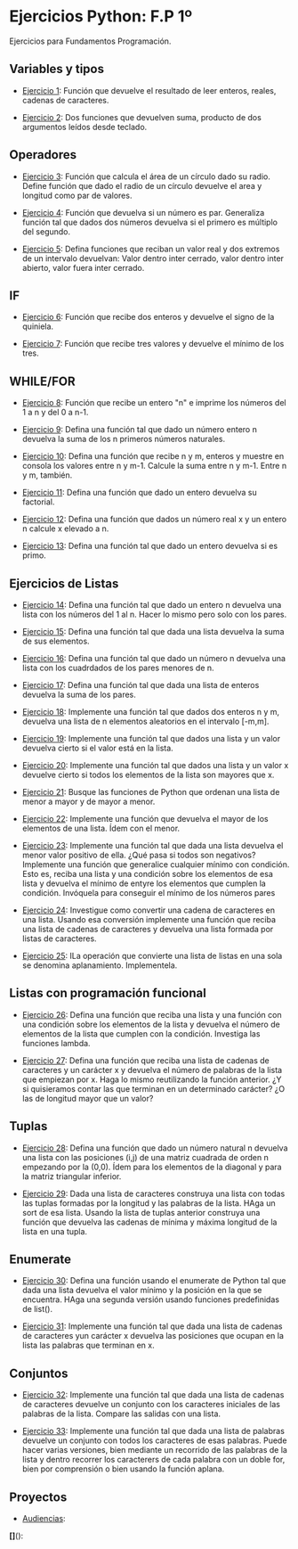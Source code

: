 # Ejercicios Python: F.P 1º
Ejercicios para Fundamentos Programación.

## Variables y tipos

- [Ejercicio 1](EjerciciosBasicos/ejercicio1.py): Función que devuelve el resultado de leer enteros, reales, cadenas de caracteres.

- [Ejercicio 2](EjerciciosBasicos/ejercicio2.py): Dos funciones que devuelven suma, producto de dos argumentos leídos desde teclado.

## Operadores

- [Ejercicio 3](EjerciciosBasicos/ejercicio3.py): Función que calcula el área de un círculo dado su radio. Define función que dado el radio de un círculo devuelve el area y longitud como par de valores.

- [Ejercicio 4](EjerciciosBasicos/ejercicio4.py): Función que devuelva si un número es par. Generaliza función tal que dados dos números devuelva si el primero es múltiplo del segundo.

- [Ejercicio 5](EjerciciosBasicos/ejercicio5.py): Defina funciones que reciban un valor real y dos extremos de un intervalo devuelvan: Valor dentro inter cerrado, valor dentro inter abierto, valor fuera inter cerrado.


## IF
- [Ejercicio 6](EjerciciosBasicos/ejercicio6.py): Función que recibe dos enteros y devuelve el signo de la quiniela.

- [Ejercicio 7](EjerciciosBasicos/ejercicio7.py): Función que recibe tres valores y devuelve el mínimo de los tres.

## WHILE/FOR

- [Ejercicio 8](EjerciciosBasicos/ejercicio8.py): Función que recibe un entero "n" e imprime los números del 1 a n y del 0 a n-1.

- [Ejercicio 9](EjerciciosBasicos/ejercicio9.py): Defina una función tal que dado un número entero n devuelva la suma de los n primeros números naturales.

- [Ejercicio 10](EjerciciosBasicos/ejercicio10.py): Defina una función que recibe n y m, enteros y muestre en consola los valores entre n y m-1. Calcule la suma entre n y m-1. Entre n y m, también.

- [Ejercicio 11](EjerciciosBasicos/ejercicio11.py): Defina una función que dado un entero devuelva su factorial. 

- [Ejercicio 12](EjerciciosBasicos/ejercicio12.py): Defina una función que dados un número real x y un entero n calcule x elevado a n.

- [Ejercicio 13](EjerciciosBasicos/ejercicio13.py): Defina una función tal que dado un entero devuelva si es primo.

## Ejercicios de Listas

- [Ejercicio 14](EjerciciosBasicos/ejercicio14.py): Defina una función tal que dado un entero n devuelva una lista con los números del 1 al n. Hacer lo mismo pero solo con los pares.

- [Ejercicio 15](EjerciciosBasicos/ejercicio15.py): Defina una función tal que dada una lista devuelva la suma de sus elementos.

- [Ejercicio 16](EjerciciosBasicos/ejercicio16.py): Defina una función tal que dado un número n devuelva una lista con los cuadrdados de los pares menores de n.

- [Ejercicio 17](EjerciciosBasicos/ejercicio17.py): Defina una función tal que dada una lista de enteros devuelva la suma de los pares. 

- [Ejercicio 18](EjerciciosBasicos/ejercicio18.py): Implemente una función tal que dados dos enteros n y m, devuelva una lista de n elementos aleatorios en el intervalo [-m,m].

- [Ejercicio 19](EjerciciosBasicos/ejercicio19.py): Implemente una función tal que dados una lista y un valor devuelva cierto si el valor está en la lista.

- [Ejercicio 20](EjerciciosBasicos/ejercicio20.py): Implemente una función tal que dados una lista y un valor x devuelve cierto si todos los elementos de la lista son mayores que x.

- [Ejercicio 21](EjerciciosBasicos/ejercicio21.py): Busque las funciones de Python que ordenan una lista de menor a mayor y de mayor a menor.

- [Ejercicio 22](EjerciciosBasicos/ejercicio22.py): Implemente una función que devuelva el mayor de los elementos de una lista. Ídem con el menor.

- [Ejercicio 23](EjerciciosBasicos/ejercicio23.py): Implemente una función tal que dada una lista devuelva el menor valor positivo de ella. ¿Qué pasa si todos son negativos? Implemente una función que generalice cualquier mínimo con condición. Esto es, reciba una lista y una condición sobre los elementos de esa lista y devuelva el mínimo de entyre los elementos que cumplen la condición. Invóquela para conseguir el mínimo de los números pares

- [Ejercicio 24](EjerciciosBasicos/ejercicio24.py): Investigue como convertir una cadena de caracteres en una lista. Usando esa conversión implemente una función que reciba una lista de cadenas de caracteres y devuelva una lista formada por listas de caracteres.

- [Ejercicio 25](EjerciciosBasicos/ejercicio25.py): ILa operación que convierte una lista de listas en una sola se denomina aplanamiento. Implementela.

## Listas con programación funcional

- [Ejercicio 26](EjerciciosBasicos/ejercicio26.py): Defina una función que reciba una lista y una función con una condición sobre los elementos de la lista y devuelva el número de elementos de la lista que cumplen con la condición. Investiga las funciones lambda.

- [Ejercicio 27](EjerciciosBasicos/ejercicio27.py): Defina una función que reciba una lista de cadenas de caracteres y un carácter x y devuelva el número de palabras de la lista que empiezan por x. Haga lo mismo reutilizando la función anterior. ¿Y si quisieramos contar las que terminan en un determinado carácter? ¿O las de longitud mayor que un valor?

## Tuplas

- [Ejercicio 28](EjerciciosBasicos/ejercicio28.py): Defina una función que dado un número natural n devuelva una lista con las posiciones (i,j) de una matriz cuadrada de orden n empezando por la (0,0). Ídem para los elementos de la diagonal y para la matriz triangular inferior.

- [Ejercicio 29](EjerciciosBasicos/ejercicio29.py): Dada una lista de caracteres construya una lista con todas las tuplas formadas por la longitud y las palabras de la lista. HAga un sort de esa lista. Usando la lista de tuplas anterior construya una función que devuelva las cadenas de mínima y máxima longitud de la lista en una tupla.

## Enumerate

- [Ejercicio 30](EjerciciosBasicos/ejercicio30.py): Defina una función usando el enumerate de Python tal que dada una lista devuelva el valor mínimo y la posición en la que se encuentra. HAga una segunda versión usando funciones predefinidas de list().

- [Ejercicio 31](EjerciciosBasicos/ejercicio31.py): Implemente una función tal que dada una lista de cadenas de caracteres yun carácter x devuelva las posiciones que ocupan en la lista las palabras que terminan en x.

## Conjuntos

- [Ejercicio 32](EjerciciosBasicos/ejercicio32.py): Implemente una función tal que dada una lista de cadenas de caracteres devuelve un conjunto con los caracteres iniciales de las palabras de la lista. Compare las salidas con una lista. 

- [Ejercicio 33](EjerciciosBasicos/ejercicio33.py): Implemente una función tal que dada una lista de palabras devuelve un conjunto con todos los caracteres de esas palabras. Puede hacer varias versiones, bien mediante un recorrido de las palabras de la lista y dentro recorrer los caracterers de cada palabra con un doble for, bien por comprensión o bien usando la función aplana.









## Proyectos
- [Audiencias](audiencias.py): 

**[]**():

